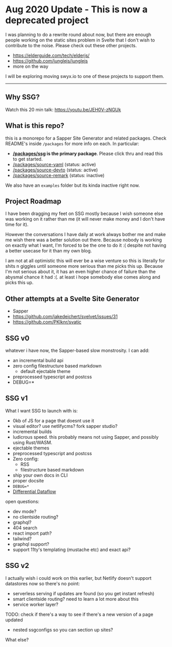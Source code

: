 # Aug 2020 Update - This is now a deprecated project

I was planning to do a rewrite round about now, but there are enough people working on the static sites problem in Svelte that I don't wish to contribute to the noise. Please check out these other projects.

- https://elderguide.com/tech/elderjs/
- https://github.com/junglejs/junglejs
- more on the way

I will be exploring moving swyx.io to one of these projects to support them.

---

## Why SSG?

Watch this 20 min talk: https://youtu.be/JEH0V-zNGUk

## What is this repo?

this is a monorepo for a Sapper Site Generator and related packages. Check README's inside `/packages` for more info on each. In particular:

- **[/packages/ssg](/packages/ssg/README.md) is the primary package**. Please click thru and read this to get started.
- [/packages/source-yaml](/packages/source-yaml/README.md) (status: active)
- [/packages/source-devto](/packages/source-devto/README.md) (status: active)
- [/packages/source-remark](/packages/source-remark/README.md) (status: inactive)

We also have an `examples` folder but its kinda inactive right now.

## Project Roadmap

I have been dragging my feet on SSG mostly because I wish someone else was working on it rather than me (it will never make money and I don't have time for it).

However the conversations I have daily at work always bother me and make me wish there was a better solution out there. Because nobody is working on exactly what I want, I'm forced to be the one to do it :( despite not having a better usecase for it than my own blog.

I am not at all optimistic this will ever be a wise venture so this is literally for shits n giggles until someone more serious than me picks this up. Because I'm not serious about it, it has an even higher chance of failure than the abysmal chance it had :(. at least i hope somebody else comes along and picks this up.

## Other attempts at a Svelte Site Generator

- Sapper
- https://github.com/jakedeichert/svelvet/issues/31
- https://github.com/PKlknr/svatic

## SSG v0

whatever i have now, the Sapper-based slow monstrosity. I can add:

- an incremental build api
- zero config filestructure based markdown
  - default ejectable theme
- preprocessed typescript and postcss
- DEBUG=*

## SSG v1

What I want SSG to launch with is:

- 0kb of JS for a page that doesnt use it
- visual editor? use netlifycms? fork sapper studio?
- incremental builds
- ludicrous speed. this probably means not using Sapper, and possibly using Rust/WASM.
- ejectable themes
- preprocessed typescript and postcss
- Zero config:
  - RSS
  - filestructure based markdown
- ship your own docs in CLI
- proper docsite
- `DEBUG=*`
- [Differential Dataflow](https://blog.acolyer.org/2015/06/17/differential-dataflow/)

open questions:

- dev mode?
- no clientside routing?
- graphql?
- 404 search
- react import path?
- tailwind?
- graphql support?
- support 11ty's templating (mustache etc) and exact api?

## SSG v2

I actually wish i could work on this earlier, but Netlify doesn't support datastores now so there's no point:

- serverless serving if updates are found (so you get instant refresh)
- smart clientside routing? need to learn a lot more about this
- service worker layer?

TODO: check if there's a way to see if there's a new version of a page updated

- nested ssgconfigs so you can section up sites?

What else?
